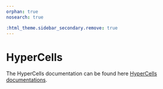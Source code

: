 ```yaml
---
orphan: true
nosearch: true

:html_theme.sidebar_secondary.remove: true
---
```


<style type="text/css">
   @media (min-width: 959.98px) {
      .bd-main .bd-content {
         max-width: 80%!important; 
         text-align:left!important;
         }
      }
</style>


# HyperCells

The HyperCells documentation can be found here <a target="_blank" href="https://hypercells.github.io/HyperCells/doc/chap0_mj.html">HyperCells documentations</a>. 



